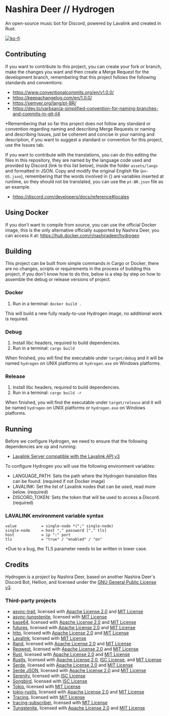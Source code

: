 # Nashira Deer // Hydrogen

An open-source music bot for Discord, powered by Lavalink and created in Rust.

[![ko-fi](https://ko-fi.com/img/githubbutton_sm.svg)](https://ko-fi.com/H2H4NKWWN)

## Contributing

If you want to contribute to this project, you can create your fork or branch, make the changes you want and then create a Merge Request for the development branch, remembering that this project follows the following standards and conventions:

- <https://www.conventionalcommits.org/en/v1.0.0/>
- <https://keepachangelog.com/en/1.0.0/>
- <https://semver.org/lang/pt-BR/>
- <https://dev.to/varbsan/a-simplified-convention-for-naming-branches-and-commits-in-git-il4>

*Remembering that so far this project does not follow any standard or convention regarding naming and describing Merge Requests or naming and describing Issues, just be coherent and concise in your naming and description, if you want to suggest a standard or convention for this project, use the Issues tab.

If you want to contribute with the translations, you can do this editing the files in this repository, they are named by the language code used and provided by Discord (link to this list below), inside the folder `assets/langs` and formatted in JSON. Copy and modify the original English file (`en-US.json`), remembering that the words involved in {} are variables inserted at runtime, so they should not be translated, you can use the `pt-BR.json` file as an example.

- <https://discord.com/developers/docs/reference#locales>

## Using Docker

If you don't want to compile from source, you can use the official Docker image, this is the only alternative officially supported by Nashira Deer, you can access it at: <https://hub.docker.com/r/nashiradeer/hydrogen>

## Building

This project can be built from simple commands in Cargo or Docker, there are no changes, scripts or requirements in the process of building this project, if you don't know how to do this, below is a step by step on how to assemble the debug or release versions of project.

### Docker

1. Run in a terminal: `docker build .`

This will build a new fully ready-to-use Hydrogen image, no additional work is required.

### Debug

1. Install libc headers, required to build dependencies.
2. Run in a terminal: `cargo build`

When finished, you will find the executable under `target/debug` and it will be named `hydrogen` on UNIX platforms or `hydrogen.exe` on Windows platforms.

### Release

1. Install libc headers, required to build dependencies.
2. Run in a terminal: `cargo build -r`

When finished, you will find the executable under `target/release` and it will be named `hydrogen` on UNIX platforms or `hydrogen.exe` on Windows platforms.

## Running

Before we configure Hydrogen, we need to ensure that the following dependencies are up and running:

- [Lavalink Server compatible with the Lavalink API v3](https://github.com/lavalink-devs/Lavalink/)

To configure Hydrogen you will use the following environment variables:

- LANGUAGE_PATH: Sets the path where the Hydrogen translation files can be found. (required if not Docker image)
- LAVALINK: Set the list of Lavalink nodes that can be used, read more below. (required)
- DISCORD_TOKEN: Sets the token that will be used to access a Discord. (required)

### LAVALINK environment variable syntax

```plain
value           = single-node *(";" single-node)
single-node     = host "," password ["," tls]
host            = ip ":" port
tls             = "true" / "enabled" / "on"
```

*Due to a bug, the TLS parameter needs to be written in lower case.

## Credits

Hydrogen is a project by Nashira Deer, based on another Nashira Deer's Discord Bot, Hellion, and licensed under the [GNU General Public License v3](https://github.com/nashiradeer/hydrogen/blob/main/LICENSE.txt).

### Third-party projects

- [async-trait](https://github.com/dtolnay/async-trait), licensed with [Apache License 2.0](https://github.com/dtolnay/async-trait/blob/master/LICENSE-APACHE) and [MIT License](https://github.com/dtolnay/async-trait/blob/master/LICENSE-MIT)
- [async-tungstenite](https://github.com/sdroege/async-tungstenite), licensed with [MIT License](https://github.com/sdroege/async-tungstenite/blob/main/LICENSE)
- [base64](https://github.com/marshallpierce/rust-base64), licensed with [Apache License 2.0](https://github.com/marshallpierce/rust-base64/blob/master/LICENSE-APACHE) and [MIT License](https://github.com/marshallpierce/rust-base64/blob/master/LICENSE-MIT)
- [futures](https://github.com/rust-lang/futures-rs), licensed with [Apache License 2.0](https://github.com/rust-lang/futures-rs/blob/master/LICENSE-APACHE) and [MIT License](https://github.com/rust-lang/futures-rs/blob/master/LICENSE-MIT)
- [http](https://github.com/hyperium/http), licensed with [Apache License 2.0](https://github.com/hyperium/http/blob/master/LICENSE-APACHE) and [MIT License](https://github.com/hyperium/http/blob/master/LICENSE-MIT)
- [Lavalink](https://github.com/lavalink-devs/Lavalink/), licensed with [MIT License](https://github.com/lavalink-devs/Lavalink/blob/master/LICENSE)
- [Rand](https://github.com/rust-random/rand), licensed with [Apache License 2.0](https://github.com/rust-random/rand/blob/master/LICENSE-APACHE) and [MIT License](https://github.com/rust-random/rand/blob/master/LICENSE-MIT)
- [Reqwest](https://github.com/seanmonstar/reqwest), licensed with [Apache License 2.0](https://github.com/seanmonstar/reqwest/blob/master/LICENSE-APACHE) and [MIT License](https://github.com/seanmonstar/reqwest/blob/master/LICENSE-MIT)
- [Rust](https://github.com/rust-lang/rust), licensed with [Apache License 2.0](https://github.com/rust-lang/rust/blob/master/LICENSE-APACHE) and [MIT License](https://github.com/rust-lang/rust/blob/master/LICENSE-MIT)
- [Rustls](https://github.com/rustls/rustls), licensed with [Apache License 2.0](https://github.com/rustls/rustls/blob/main/LICENSE-APACHE), [ISC License](https://github.com/rustls/rustls/blob/main/LICENSE-ISC), and [MIT License](https://github.com/rustls/rustls/blob/main/LICENSE-MIT)
- [Serde](https://github.com/serde-rs/serde), licensed with [Apache License 2.0](https://github.com/serde-rs/serde/blob/master/LICENSE-APACHE) and [MIT License](https://github.com/serde-rs/serde/blob/master/LICENSE-MIT)
- [Serde JSON](https://github.com/serde-rs/json), licensed with [Apache License 2.0](https://github.com/serde-rs/json/blob/master/LICENSE-APACHE) and [MIT License](https://github.com/serde-rs/json/blob/master/LICENSE-MIT)
- [Serenity](https://github.com/serenity-rs/serenity), licensed with [ISC License](https://github.com/serenity-rs/serenity/blob/current/LICENSE.md)
- [Songbird](https://github.com/serenity-rs/songbird), licensed with [ISC License](https://github.com/serenity-rs/songbird/blob/current/LICENSE.md)
- [Tokio](https://github.com/tokio-rs/tokio), licensed with [MIT License](https://github.com/tokio-rs/tokio/blob/master/LICENSE)
- [tokio-rustls](https://github.com/rustls/tokio-rustls), licensed with [Apache License 2.0](https://github.com/rustls/tokio-rustls/blob/main/LICENSE-APACHE) and [MIT License](https://github.com/rustls/tokio-rustls/blob/main/LICENSE-MIT)
- [Tracing](https://github.com/tokio-rs/tracing), licensed with [MIT License](https://github.com/tokio-rs/tracing/blob/master/LICENSE)
- [tracing-subscriber](https://github.com/tokio-rs/tracing), licensed with [MIT License](https://github.com/tokio-rs/tracing/blob/master/LICENSE)
- [Tungstenite](https://github.com/snapview/tungstenite-rs), licensed with [Apache License 2.0](https://github.com/snapview/tungstenite-rs/blob/master/LICENSE-APACHE) and [MIT License](https://github.com/snapview/tungstenite-rs/blob/master/LICENSE-MIT)
